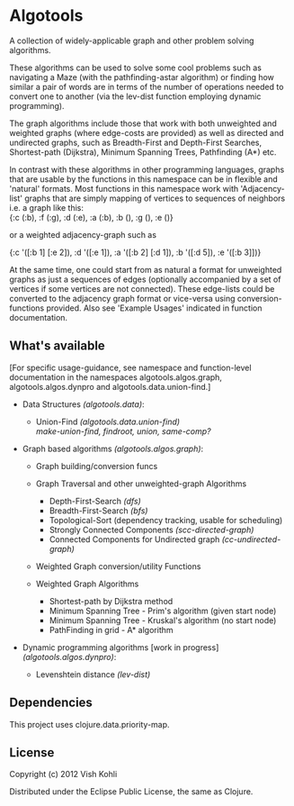 # Algotools

A collection of widely-applicable graph and other problem solving algorithms.

These algorithms can be used to solve some cool problems such as navigating a Maze (with the pathfinding-astar algorithm) or finding how similar a pair of words are in terms of the number of operations needed to convert one to another (via the lev-dist function employing dynamic programming).

The graph algorithms include those that work with both unweighted and weighted graphs (where edge-costs are provided) as well as directed and undirected graphs, such as Breadth-First and Depth-First Searches, Shortest-path (Dijkstra), Minimum Spanning Trees, Pathfinding (A*) etc.

In contrast with these algorithms in other programming languages, graphs that are usable by the functions in this namespace can be in flexible and 'natural' formats.  Most functions in this namespace work with 'Adjacency-list' graphs that are simply mapping of vertices to sequences of neighbors i.e. a graph like this:  
   {:c (:b), :f (:g), :d (:e), :a (:b), :b (), :g (), :e ()}  

or a weighted adjacency-graph such as  

   {:c '([:b 1] [:e 2]), :d '([:e 1]), :a '([:b 2] [:d 1]), :b '([:d 5]), :e '([:b 3]])}  

   At the same time, one could start from as natural a format for unweighted graphs as just a sequences of edges (optionally accompanied by a set of vertices if some vertices are not connected). These edge-lists could be converted to the adjacency graph format or vice-versa using conversion-functions provided.  Also see 'Example Usages' indicated in function documentation.


## What's available

[For specific usage-guidance, see namespace and function-level documentation in the namespaces algotools.algos.graph, algotools.algos.dynpro and algotools.data.union-find.]

* Data Structures _(algotools.data)_:  
  - Union-Find _(algotools.data.union-find)_  
      _make-union-find, findroot, union, same-comp?_  

* Graph based algorithms _(algotools.algos.graph)_:  
  - Graph building/conversion funcs  
  - Graph Traversal and other unweighted-graph Algorithms  
     - Depth-First-Search _(dfs)_  
     - Breadth-First-Search _(bfs)_  
     - Topological-Sort (dependency tracking, usable for scheduling)  
     - Strongly Connected Components _(scc-directed-graph)_  
     - Connected Components for Undirected graph _(cc-undirected-graph)_  

   - Weighted Graph conversion/utility Functions  
   - Weighted Graph Algorithms  
     - Shortest-path by Dijkstra method  
     - Minimum Spanning Tree - Prim's algorithm (given start node)  
     - Minimum Spanning Tree - Kruskal's algorithm (no start node)  
     - PathFinding in grid - A* algorithm  

* Dynamic programming algorithms [work in progress] _(algotools.algos.dynpro)_:  
  - Levenshtein distance _(lev-dist)_  

## Dependencies

This project uses clojure.data.priority-map.
 
## License

Copyright (c) 2012 Vish Kohli

Distributed under the Eclipse Public License, the same as Clojure.
